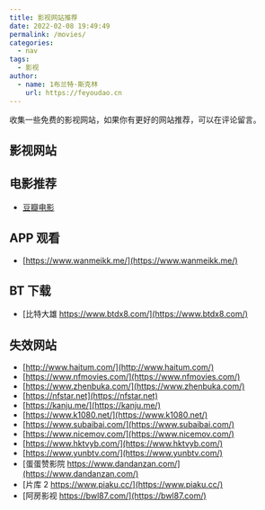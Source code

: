 ```yaml
---
title: 影视网站推荐
date: 2022-02-08 19:49:49
permalink: /movies/
categories: 
  - nav
tags: 
  - 影视
author:
  - name: 1布兰特·斯克林
    url: https://feyoudao.cn
---
```


收集一些免费的影视网站，如果你有更好的网站推荐，可以在评论留言。

## 影视网站

<ClientOnly>
    <NavCard :cardData="cardData" :cardListSize=3 carTitlColor="#000" carHoverColor="#000" />
</ClientOnly>

## 电影推荐

- [豆瓣电影](https://movie.douban.com/)

## APP 观看

- [https://www.wanmeikk.me/](https://www.wanmeikk.me/)

## BT 下载

- [比特大雄 https://www.btdx8.com/](https://www.btdx8.com/)

## 失效网站

- [http://www.haitum.com/](http://www.haitum.com/)
- [https://www.nfmovies.com/](https://www.nfmovies.com/)
- [https://www.zhenbuka.com/](https://www.zhenbuka.com/)
- [https://nfstar.net](https://nfstar.net)
- [https://kanju.me/](https://kanju.me/)
- [https://www.k1080.net/](https://www.k1080.net/)
- [https://www.subaibai.com/](https://www.subaibai.com/)
- [https://www.nicemov.com/](https://www.nicemov.com/)
- [https://www.hktvyb.com/](https://www.hktvyb.com/)
- [https://www.yunbtv.com/](https://www.yunbtv.com/)
- [蛋蛋赞影院 https://www.dandanzan.com/](https://www.dandanzan.com/)
- [片库 2 https://www.piaku.cc/](https://www.piaku.cc/)
- [阿房影视 https://bwl87.com/](https://bwl87.com/)

<script>
export default {
    data() {
    return {
      cardData: [
        {
          id: '0',
          cardSrc: "https://www.cupfox.com/",
          cardImgSrc: "https://feyoudao.oss-cn-hongkong.aliyuncs.com/logo/logo201.png",
          cardName: "茶杯狐 Cupfox",
          cardContent: "茶杯狐是中国最大的影视资源聚合搜索引擎，实时聚合全网优质影视资源，同时支持在线、下载和字幕。电影、电视剧、动漫、综艺应有尽有。",
        },
        {
          cardSrc: "https://www.nfyingshi.com/",
          cardImgSrc: "https://www.nfyingshi.com/wp-content/uploads/2021/06/d0488313833371.jpg",
          cardName: "奈菲影视 ",
          cardContent:"专为中国用户提供奈飞中文电影的网站",
        },
        {
          cardSrc: "http://dianyingim.com",
          cardImgSrc: "https://cdn.jsdelivr.net/gh/imdianying/im@2021032601/statics/images/index-logo.png",
          cardName: "电影先生",
          cardContent:"电影先生聚合全网影片，你想看的全都有！",
        },
        {
          cardSrc: "https://www.btbdys.com/",
          cardImgSrc: "https://www.btbdys.com/images/logo1.svg",
          cardName: "哔嘀影视",
          cardContent:"超清原画免费在线观看!",
        },
        {
          cardSrc: "https://www.btnull.re/",
          cardImgSrc: "https://feyoudao.oss-cn-hongkong.aliyuncs.com/logo/logo88.png",
          cardName: "BTNull - 无名小站",
          cardContent:"观影小站",
        },
        {
          cardSrc: "https://www.duboku.tv/",
          cardImgSrc: "https://www.duboku.tv/template/mytheme/statics/img/logo.png",
          cardName: "独播库",
          cardContent:"电影,电视剧,动漫,视频网站,高清视频在线看",
        },
        {
          cardSrc: "https://www.pkmp4.com/",
          cardImgSrc: "https://www.pkmp4.com/template/pianku/image/logo.png",
          cardName: "片库",
          cardContent:"每日收集全网最新的电影、剧集、动漫高清资源供网友免费下载！",
        },
        {
          cardSrc: "https://ddrk.me/",
          cardImgSrc: "https://feyoudao.oss-cn-hongkong.aliyuncs.com/logo/logo73.png",
          cardName: "低端影视",
          cardContent:"超清在线视频",
        },
        {
          cardSrc: "https://pfys.me/",
          cardImgSrc: "http://image.planet.youku.com/img/100/13/62238/i_1490875862238_33021d4017faee16c0a03fa611a9dcac_b_w402h102_face_w402h102_x0y0w0h0c0.png",
          cardName: "泡饭影视",
          cardContent:"每天为广大用户更新最新的电影、电视剧、动漫等影视资源",
        },
        {
          cardSrc: "https://dsxys.com/",
          cardImgSrc: "",
          cardName: "大师兄影视",
          cardContent:"免费全球影视资源在线观看的平台",
        },
        {
          cardSrc: "https://www.libvio.com/",
          //   cardImgSrc: "https://ur-withzz-prod-1254078007.image.myqcloud.com/richText/b832-2022050111/TG@fanjuzy_1651417421456143700.png",
          cardName: "LIBVIO",
          cardContent:"聚合观影小站",
        },

        {
          cardSrc: "https://www.zxzjtv.com/",
          cardImgSrc: "https://zxzjbackup.oss-cn-shenzhen.aliyuncs.com/logo_min.png",
          //   cardName: "在线之家",
          cardContent:"在线美剧天堂,在线日剧推荐,在线韩剧",
        },
        {
          cardSrc: "https://www.hntwqc.net/",
          cardImgSrc: "https://feyoudao.oss-cn-hongkong.aliyuncs.com/logo/logo29.jpg",
          cardName: "悟空美剧",
          cardContent:"分享美剧",
        },
        {
          cardSrc: "https://www.novipnoad.com/",
          cardName: "NOVIPNOAD",
          cardContent:"为用户提供及时的海外热门剧集在线观看，友好无广告，致力于最轻松的追剧体验。",
        },
        {
          cardSrc: "https://www.dixidixi.com/",
          //   cardImgSrc: "https://www.dixidixi.com/static/logo.png",
          cardName: "嘀嘻嘀嘻",
          cardContent:"提供最全的最新电视剧，2019最新电影，韩国电视剧、香港tvb电视剧、日本动漫、日剧、美剧、综艺的在线观看和剧集交流场所！",
        },
        {
          cardSrc: "https://dilidili.online/",
          cardImgSrc: "https://dilidili.online/static/img/logo.png",
          cardName: "嘀哩嘀哩",
          cardContent:"筛选经典作品并将新作经典轮番推荐",
        },
      ]
    }
  }
}
</script>
